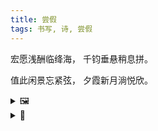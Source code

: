 ```yaml
---
title: 尝假
tags: 书写, 诗, 尝假
---
```


宏愿浅酬临绛海，
千钧垂悬稍息拼。

值此闲景忘紧弦，
夕霞新月淌悦欣。

<details><summary>🖼️</summary>
<img src="images/2019-10-03-20-42-chang-jia.png" />
</details>
<details><summary>📝</summary>

- 尝假：十一长假，中间捞少数几天，短途旅游，浅浅品尝这长假。同音换字新解的文字游戏。
- 宏愿浅酬：变化自“壮志未酬”。“壮志”偏主旋律，而“宏愿”其实也有佛教色彩，此处只取其字面意义，表达宏大的愿景。酬：实现。“未酬”未免过于有末途的悲沧，于是换以“浅”字，又恰与“宏”相对。
- 临：有“降临”与“遭遇”两义，取决于本句的主语如何解读，或者无论哪个主语，也看是采取了《降级论》般的姿态，还是在描述更被动更弱小的命运承受者的感受。
- 绛海：绛即红，整体为红海竞争之一，指涉工作上业务的处境。同时此句可以双关为，关于旅游的宏愿，只以短途旅游得以浅酬，来到这个人从众的海边。
- 千钧垂悬：千钧代表工作上的压力与重任。垂悬取“达摩克利斯之剑”之意，象征其中隐含的危险。
- 稍息拼：因为先有后两句，此处需要押韵，所以拼搏之拼押尾。稍微止息拼搏。同时“稍息”令人联想到军训时的稍息，依然是烈日之下久站期间的稍作喘息，而且也是源之于指令，而非自由。
- 值此闲景：值即正当（这悠闲的景色）。“值此”二字也埋下自然回想起的《滕王阁序》、《赤壁赋》、《兰亭集序》中的场景，具体而言，是串起“仰观……俯察……游目骋怀……耳得之而为声，目遇之而成色……穷睇（dì）眄（miǎn）于中天，极娱游于暇日。天高地迥，觉宇宙之无穷；兴尽悲来，识盈虚之有数”等句。
- 忘紧弦：忘记了紧绷的弓弦。此处“紧弦”恰与“闲景”近音而字序相反，下句中“新月”与“悦欣”亦同，为本诗最主要的文字游戏。
- 夕霞新月：此四字写景。一轮新月，小小尖尖地挂在湛蓝色的、尚未尽展的夜空；天空中西下角，依然有半幅夕阳晚霞的余韵；两相对应，中以渐变。
- 淌：按画面，此处应为“染”，但其布的质感与停滞的意味令我不喜。还是取这渐变之流动变换而选择了流淌，而且欣悦的心情流淌也更能表达此刻感受。
- 悦欣：悦欣自然是此刻喜悦、欣喜的心情，两个词都有喜，却都去掉，正是希望不著此字。

</details>